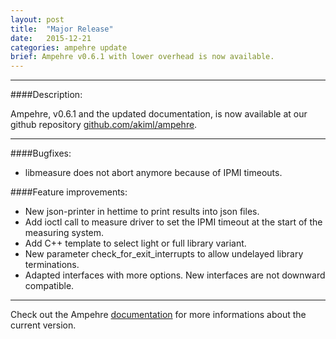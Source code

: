 ```yaml
---
layout: post
title:  "Major Release"
date:   2015-12-21
categories: ampehre update
brief: Ampehre v0.6.1 with lower overhead is now available.
--- 
```

---

####Description:

Ampehre, v0.6.1 and the updated documentation, is now available at our github repository [github.com/akiml/ampehre](https://github.com/akiml/ampehre).

---

####Bugfixes:
- libmeasure does not abort anymore because of IPMI timeouts.

####Feature improvements:
- New json-printer in hettime to print results into json files.
- Add ioctl call to measure driver to set the IPMI timeout at the start of the measuring system.
- Add C++ template to select light or full library variant.
- New parameter check_for_exit_interrupts to allow undelayed library terminations.
- Adapted interfaces with more options. New interfaces are not downward compatible.

---


Check out the Ampehre [documentation][docs] for more informations about the current version.

[docs]: {{site.baseurl}}/documentation/

